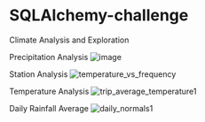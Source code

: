 # SQLAlchemy-challenge


Climate Analysis and Exploration


Precipitation Analysis
![image](https://user-images.githubusercontent.com/68763904/110224079-6b436700-7e8d-11eb-9537-cd72e5894261.png)



Station Analysis
![temperature_vs_frequency](https://user-images.githubusercontent.com/68763904/110224168-2bc94a80-7e8e-11eb-877a-8cec8f82e305.png)



Temperature Analysis
![trip_average_temperature1](https://user-images.githubusercontent.com/68763904/110224170-2ff56800-7e8e-11eb-89a9-e217554a12d7.png)



Daily Rainfall Average
![daily_normals1](https://user-images.githubusercontent.com/68763904/110224166-23710f80-7e8e-11eb-8291-796980d560c1.png)


